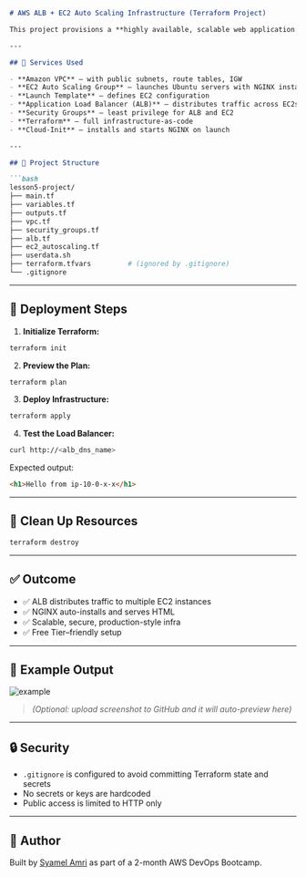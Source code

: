 ````md
# AWS ALB + EC2 Auto Scaling Infrastructure (Terraform Project)

This project provisions a **highly available, scalable web application infrastructure** using Terraform and AWS services. It simulates a real-world production environment with EC2 instances behind an Application Load Balancer (ALB) and managed through an Auto Scaling Group.

---

## 🧰 Services Used

- **Amazon VPC** — with public subnets, route tables, IGW
- **EC2 Auto Scaling Group** — launches Ubuntu servers with NGINX installed via `user_data.sh`
- **Launch Template** — defines EC2 configuration
- **Application Load Balancer (ALB)** — distributes traffic across EC2s
- **Security Groups** — least privilege for ALB and EC2
- **Terraform** — full infrastructure-as-code
- **Cloud-Init** — installs and starts NGINX on launch

---

## 📁 Project Structure

```bash
lesson5-project/
├── main.tf
├── variables.tf
├── outputs.tf
├── vpc.tf
├── security_groups.tf
├── alb.tf
├── ec2_autoscaling.tf
├── userdata.sh
├── terraform.tfvars         # (ignored by .gitignore)
└── .gitignore
````

---

## 🚀 Deployment Steps

1. **Initialize Terraform:**

```bash
terraform init
```

2. **Preview the Plan:**

```bash
terraform plan
```

3. **Deploy Infrastructure:**

```bash
terraform apply
```

4. **Test the Load Balancer:**

```bash
curl http://<alb_dns_name>
```

Expected output:

```html
<h1>Hello from ip-10-0-x-x</h1>
```

---

## 🧹 Clean Up Resources

```bash
terraform destroy
```

---

## ✅ Outcome

* ✅ ALB distributes traffic to multiple EC2 instances
* ✅ NGINX auto-installs and serves HTML
* ✅ Scalable, secure, production-style infra
* ✅ Free Tier–friendly setup

---

## 📸 Example Output

![example](https://raw.githubusercontent.com/Syamel111/aws-alb-autoscaling-infra/main/screenshot.png)

> *(Optional: upload screenshot to GitHub and it will auto-preview here)*

---

## 🔒 Security

* `.gitignore` is configured to avoid committing Terraform state and secrets
* No secrets or keys are hardcoded
* Public access is limited to HTTP only

---

## 📌 Author

Built by [Syamel Amri](https://github.com/Syamel111) as part of a 2-month AWS DevOps Bootcamp.

```
